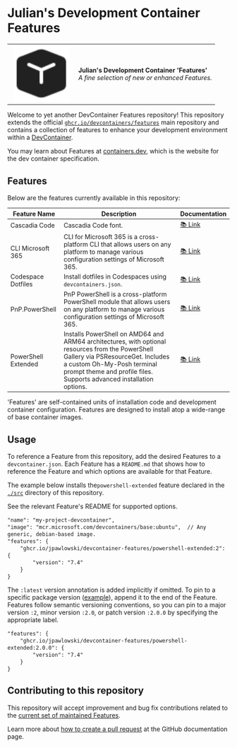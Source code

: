 # Julian's Development Container Features

<table style="width: 100%; border-style: none;"><tr>
    <td style="width: 140px; text-align: center;"><a href="https://github.com/devcontainers"><img width="128px" src="https://raw.githubusercontent.com/microsoft/fluentui-system-icons/78c9587b995299d5bfc007a0077773556ecb0994/assets/Cube/SVG/ic_fluent_cube_32_filled.svg" alt="devcontainers organization logo"/></a></td>
    <td>
        <strong>Julian's Development Container 'Features'</strong><br />
        <i>A fine selection of new or enhanced Features.</i>
    </td>
</tr></table>

Welcome to yet another DevContainer Features repository! This repository extends the official [`ghcr.io/devcontainers/features`](https://github.com/orgs/devcontainers/packages?repo_name=features)
main repository and contains a collection of features to enhance your development environment within a [DevContainer](https://containers.dev/).

You may learn about Features at [containers.dev](https://containers.dev/implementors/features/), which is the website for
the dev container specification.

## Features

Below are the features currently available in this repository:

| Feature Name        | Description                                                                                                                                                                                                                                | Documentation                        |
| ------------------- | ------------------------------------------------------------------------------------------------------------------------------------------------------------------------------------------------------------------------------------------ | :----------------------------------- |
| Cascadia Code       | Cascadia Code font.                                                                                                                                                                                                                        | [📚 Link](./src/cascadia-code/)       |
| CLI Microsoft 365   | CLI for Microsoft 365 is a cross-platform CLI that allows users on any platform to manage various configuration settings of Microsoft 365.                                                                                                 | [📚 Link](./src/cli-microsoft365/)    |
| Codespace Dotfiles  | Install dotfiles in Codespaces using `devcontainers.json`.                                                                                                                                                                                 | [📚 Link](./src/codespaces-dotfiles/)  |
| PnP.PowerShell      | PnP PowerShell is a cross-platform PowerShell module that allows users on any platform to manage various configuration settings of Microsoft 365.                                                                                          | [📚 Link](./src/pnp.powershell/)      |
| PowerShell Extended | Installs PowerShell on AMD64 and ARM64 architectures, with optional resources from the PowerShell Gallery via PSResourceGet. Includes a custom Oh-My-Posh terminal prompt theme and profile files. Supports advanced installation options. | [📚 Link](./src/powershell-extended/) |

'Features' are self-contained units of installation code and development container configuration. Features are designed
to install atop a wide-range of base container images.

## Usage

To reference a Feature from this repository, add the desired Features to a `devcontainer.json`. Each Feature has a `README.md`
that shows how to reference the Feature and which options are available for that Feature.

The example below installs the`powershell-extended` feature declared in the [`./src`](./src) directory of this
repository.

See the relevant Feature's README for supported options.

```jsonc
"name": "my-project-devcontainer",
"image": "mcr.microsoft.com/devcontainers/base:ubuntu",  // Any generic, debian-based image.
"features": {
    "ghcr.io/jpawlowski/devcontainer-features/powershell-extended:2": {
        "version": "7.4"
    }
}
```

The `:latest` version annotation is added implicitly if omitted. To pin to a specific package version
([example](https://github.com/jpawlowski/devcontainer-features/pkgs/container/features/powershell-extended/versions)), append
it to the end of the Feature. Features follow semantic versioning conventions, so you can pin to a major version `:2`, minor
version `:2.0`, or patch version `:2.0.0` by specifying the appropriate label.

```jsonc
"features": {
    "ghcr.io/jpawlowski/devcontainer-features/powershell-extended:2.0.0": {
        "version": "7.4"
    }
}
```

## Contributing to this repository

This repository will accept improvement and bug fix contributions related to the
[current set of maintained Features](./src).

Learn more about [how to create a pull request](https://docs.github.com/en/pull-requests/collaborating-with-pull-requests/proposing-changes-to-your-work-with-pull-requests/creating-a-pull-request)
at the GitHub documentation page.

